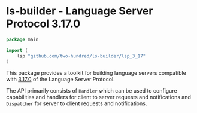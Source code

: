 # ls-builder - Language Server Protocol 3.17.0

```go
package main

import (
    lsp "github.com/two-hundred/ls-builder/lsp_3_17"
)
```

This package provides a toolkit for building language servers compatible with [3.17.0](https://microsoft.github.io/language-server-protocol/specifications/lsp/3.17/specification/) of the Language Server Protocol.

The API primarily consists of `Handler` which can be used to configure capabilities and handlers for client to server requests and notifications and `Dispatcher` for server to client requests and notifications.
